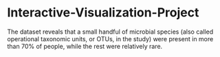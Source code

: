 # Interactive-Visualization-Project

The dataset reveals that a small handful of microbial species (also called operational taxonomic units, or OTUs, in the study) were present in more than 70% of people, while the rest were relatively rare.
